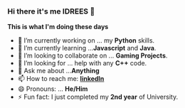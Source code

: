### Hi there it's me IDREES 👋

**This is what I'm doing these days**

- 🔭 I’m currently working on ... my **Python** skills.
- 🌱 I’m currently learning ...**Javascript** and **Java**.
- 👯 I’m looking to collaborate on ... **Gaming Projects**.
- 🤔 I’m looking for ... help with any **C++** code.
- 💬 Ask me about ...**Anything**
- 📫 How to reach me: [**linkedIn**](https://www.linkedin.com/in/idreesrazak/)
- 😄 Pronouns: ... **He/Him**
- ⚡ Fun fact: I just completed my **2nd year** of University.
